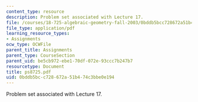 ```yaml
---
content_type: resource
description: Problem set associated with Lecture 17.
file: /courses/18-725-algebraic-geometry-fall-2003/0bddb5bcc728672a51b474c3bbe0e194_ps8725.pdf
file_type: application/pdf
learning_resource_types:
- Assignments
ocw_type: OCWFile
parent_title: Assignments
parent_type: CourseSection
parent_uid: be5cb972-ebe1-70df-072e-93ccc7b247b7
resourcetype: Document
title: ps8725.pdf
uid: 0bddb5bc-c728-672a-51b4-74c3bbe0e194
---
```

Problem set associated with Lecture 17.

